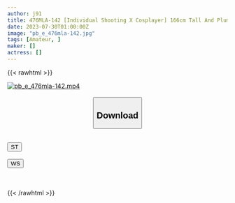 ```yaml
---
author: j91
title: 476MLA-142 [Individual Shooting X Cosplayer] 166cm Tall And Plump With H-Cup Colossal Tits Hitting The Buttocks Makes You Feel With Watery Eyes With Genuine Do M-Chan And Creampie & Facial Cum Shots 2nd Round! ! (Mayuzumi Mayu)
date: 2023-07-30T01:00:00Z
image: "pb_e_476mla-142.jpg"
tags: [Amateur, ]
maker: []
actress: []
---
```



{{< rawhtml >}}

<div class="video" data-videoid="17xkXrm1R8seWYY">
    <a href="javascript:;">
        <img src="https://my.j91.asia/posts/pb_e_476mla-142/pb_e_476mla-142.jpg" width="WIDTH" height="HEIGHT" alt="pb_e_476mla-142.mp4" loading="lazy">
    </a>
</div>

<script type="text/javascript" src="https://j91.asia/asset/on-demand-st.js"></script>

<br>
  <link rel="stylesheet" href="https://j91.asia/asset/bs5.css">
  
  <center>
  <button class="btn btn-primary" type="button" data-bs-toggle="collapse" data-bs-target=".multi-collapse" aria-expanded="false" aria-controls="multiCollapseExample1 multiCollapseExample2"><h2>Download</h2></button></center>
</p>
<div class="row">
  <div class="col">
    <div class="collapse multi-collapse" id="multiCollapseExample1">
      <div class="card card-body">
	      	      <br>
<div class="buttons">  
<a href="https://streamtape.to/v/17xkXrm1R8seWYY"><button class="btn-hover color-3"><i class="fa fa-download"></i> ST</button></a></div>
    </div>
  </div>
</div>
  <div class="col">
    <div class="collapse multi-collapse" id="multiCollapseExample2">
      <div class="card card-body">
	      <br>
<div class="buttons">
    <a href="https://wolfstream.tv/44euxm5xri27.html"><button class="btn-hover color-9"><i class="fa fa-download"></i> WS</button></a></div>
<br><br>
      </div>
    </div>
  </div>
</div>

{{< /rawhtml >}}